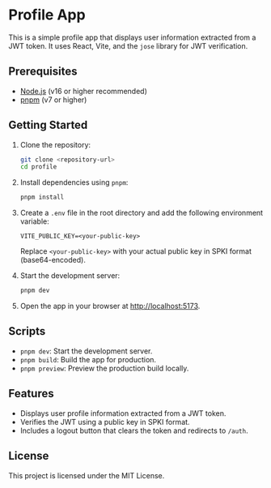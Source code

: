 # Profile App

This is a simple profile app that displays user information extracted from a JWT token. It uses React, Vite, and the `jose` library for JWT verification.

## Prerequisites

- [Node.js](https://nodejs.org/) (v16 or higher recommended)
- [pnpm](https://pnpm.io/) (v7 or higher)

## Getting Started

1. Clone the repository:

   ```bash
   git clone <repository-url>
   cd profile
   ```

2. Install dependencies using `pnpm`:

   ```bash
   pnpm install
   ```

3. Create a `.env` file in the root directory and add the following environment variable:

   ```env
   VITE_PUBLIC_KEY=<your-public-key>
   ```

   Replace `<your-public-key>` with your actual public key in SPKI format (base64-encoded).

4. Start the development server:

   ```bash
   pnpm dev
   ```

5. Open the app in your browser at [http://localhost:5173](http://localhost:5173).

## Scripts

- `pnpm dev`: Start the development server.
- `pnpm build`: Build the app for production.
- `pnpm preview`: Preview the production build locally.

## Features

- Displays user profile information extracted from a JWT token.
- Verifies the JWT using a public key in SPKI format.
- Includes a logout button that clears the token and redirects to `/auth`.

## License

This project is licensed under the MIT License.
